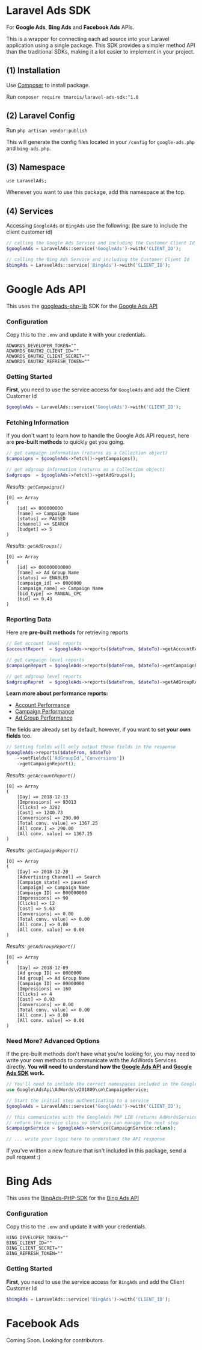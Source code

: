 # Laravel Ads SDK
For **Google Ads**, **Bing Ads** and **Facebook Ads** APIs.

This is a wrapper for connecting each ad source into your Laravel application using a single package. This SDK provides a simpler method API than the traditional SDKs, making it a lot easier to implement in your project.


## (1) Installation

Use [Composer](http://getcomposer.org/) to install package.

Run `composer require tmarois/laravel-ads-sdk:^1.0`

## (2) Laravel Config

Run `php artisan vendor:publish`

This will generate the config files located in your `/config` for `google-ads.php` and `bing-ads.php`.

## (3) Namespace
`use LaravelAds;`

Whenever you want to use this package, add this namespace at the top.

## (4) Services

Accessing `GoogleAds` or `BingAds` use the following: (be sure to include the client customer id)

```php
// calling the Google Ads Service and including the Customer Client Id
$googleAds = LaravelAds::service('GoogleAds')->with('CLIENT_ID');

// calling the Bing Ads Service and including the Customer Client Id
$bingAds = LaravelAds::service('BingAds')->with('CLIENT_ID');
```

# Google Ads API

This uses the [googleads-php-lib](https://github.com/googleads/googleads-php-lib) SDK for the [Google Ads API](https://developers.google.com/adwords/api/docs/guides/start)

### Configuration

Copy this to the `.env` and update it with your credentials.

```
ADWORDS_DEVELOPER_TOKEN=""
ADWORDS_OAUTH2_CLIENT_ID=""
ADWORDS_OAUTH2_CLIENT_SECRET=""
ADWORDS_OAUTH2_REFRESH_TOKEN=""
```


### Getting Started

**First**, you need to use the service access for `GoogleAds` and add the Client Customer Id

```php
$googleAds = LaravelAds::service('GoogleAds')->with('CLIENT_ID');
```

### Fetching Information

If you don't want to learn how to handle the Google Ads API request, here are **pre-built methods** to quickly get you going.

```php
// get campaign information (returns as a Collection object)
$campaigns = $googleAds->fetch()->getCampaigns();

// get adgroup information (returns as a Collection object)
$adgroups  = $googleAds->fetch()->getAdGroups();

```

*Results: `getCampaigns()`*

```
[0] => Array
(
    [id] => 000000000
    [name] => Campaign Name
    [status] => PAUSED
    [channel] => SEARCH
    [budget] => 5
)
```

*Results: `getAdGroups()`*

```
[0] => Array
(
    [id] => 000000000000
    [name] => Ad Group Name
    [status] => ENABLED
    [campaign_id] => 0000000
    [campaign_name] => Campaign Name
    [bid_type] => MANUAL_CPC
    [bid] => 0.43
)
```

### Reporting Data

Here are **pre-built methods** for retrieving reports

```php
// Get account level reports
$accountReport  = $googleAds->reports($dateFrom, $dateTo)->getAccountReport();

// get campaign level reports
$campaignReport = $googleAds->reports($dateFrom, $dateTo)->getCampaignReport();

// get adgroup level reports
$adgroupReprot  = $googleAds->reports($dateFrom, $dateTo)->getAdGroupReport();

```

**Learn more about performance reports:**
* [Account Performance](https://developers.google.com/adwords/api/docs/appendix/reports/account-performance-report)
* [Campaign Performance](https://developers.google.com/adwords/api/docs/appendix/reports/campaign-performance-report)
* [Ad Group Performance](https://developers.google.com/adwords/api/docs/appendix/reports/adgroup-performance-report)

The fields are already set by default, however, if you want to set **your own fields** too.

```php
// Setting fields will only output those fields in the response
$googleAds->reports($dateFrom, $dateTo)
    ->setFields(['AdGroupId','Conversions'])
    ->getCampaignReport();
```


*Results: `getAccountReport()`*

```
[0] => Array
(
    [Day] => 2018-12-13
    [Impressions] => 93013
    [Clicks] => 3282
    [Cost] => 1240.73
    [Conversions] => 290.00
    [Total conv. value] => 1367.25
    [All conv.] => 290.00
    [All conv. value] => 1367.25
)
```

*Results: `getCampaignReport()`*

```
[0] => Array
(
    [Day] => 2018-12-20
    [Advertising Channel] => Search
    [Campaign state] => paused
    [Campaign] => Campaign Name
    [Campaign ID] => 000000000
    [Impressions] => 90
    [Clicks] => 12
    [Cost] => 5.63
    [Conversions] => 0.00
    [Total conv. value] => 0.00
    [All conv.] => 0.00
    [All conv. value] => 0.00
)
```

*Results: `getAdGroupReport()`*

```
[0] => Array
(
    [Day] => 2018-12-09
    [Ad group ID] => 0000000
    [Ad group] => Ad Group Name
    [Campaign ID] => 00000000
    [Impressions] => 160
    [Clicks] => 4
    [Cost] => 0.93
    [Conversions] => 0.00
    [Total conv. value] => 0.00
    [All conv.] => 0.00
    [All conv. value] => 0.00
)
```

### Need More? Advanced Options

If the pre-built methods don't have what you're looking for, you may need to write your own methods to communicate with the AdWords Services directly. **You will need to understand how the [Google Ads API](https://developers.google.com/adwords/api/docs/reference/release-notes/v201809) and [Google Ads SDK](https://github.com/googleads/googleads-php-lib) work.**

```php
// You'll need to include the correct namespaces included in the Google Ads SDK
use Google\AdsApi\AdWords\v201809\cm\CampaignService;

// Start the initial step authenticating to a service
$googleAds = LaravelAds::service('GoogleAds')->with('CLIENT_ID');

// this communicates with the GoogleAds PHP LIB (returns AdWordsServices)
// return the service class so that you can manage the next step
$campaignService = $googleAds->service(CampaignService::class);

// ... write your logic here to understand the API response

```

If you've written a new feature that isn't included in this package, send a pull request :)

# Bing Ads

This uses the [BingAds-PHP-SDK](https://github.com/BingAds/BingAds-PHP-SDK) for the [Bing Ads API](https://docs.microsoft.com/en-us/bingads/guides/get-started-php?view=bingads-12)

### Configuration

Copy this to the `.env` and update it with your credentials.

```
BING_DEVELOPER_TOKEN=""
BING_CLIENT_ID=""
BING_CLIENT_SECRET=""
BING_REFRESH_TOKEN=""
```

### Getting Started

**First**, you need to use the service access for `BingAds` and add the Client Customer Id

```php
$bingAds = LaravelAds::service('BingAds')->with('CLIENT_ID');
```

# Facebook Ads

Coming Soon. Looking for contributors.
